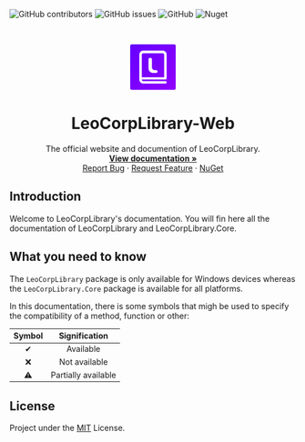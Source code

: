 ![GitHub contributors](https://img.shields.io/github/contributors/Leo-Corporation/LeoCorpLibrary-Web)
![GitHub issues](https://img.shields.io/github/issues/Leo-Corporation/LeoCorpLibrary-Web) 
![GitHub](https://img.shields.io/github/license/Leo-Corporation/LeoCorpLibrary-Web)
![Nuget](https://img.shields.io/nuget/dt/LeoCorpLibrary)

<br />
<p align="center">
  <a href="https://github.com/Leo-Corporation/LeoCorpLibrary-Web">
    <img src="docs/logo.png" alt="Logo" width="80" height="80">
  </a>

  <h1 align="center">LeoCorpLibrary-Web</h1>

  <p align="center">
    The official website and documention of LeoCorpLibrary.
    <br />
    <a href="https://github.com/Leo-Corporation/LeoCorpLibrary/wiki"><strong>View documentation »</strong></a>
    <br />
    <a href="https://github.com/Leo-Corporation/LeoCorpLibrary/issues/new?assignees=&labels=bug&template=bug-report.yml&title=%5BBug%5D+">Report Bug</a>
    ·
    <a href="https://github.com/Leo-Corporation/LeoCorpLibrary/issues/new?assignees=&labels=enhancement&template=feature-request.yml&title=%5BEnhancement%5D+">Request Feature</a>
    ·
    <a href="https://www.nuget.org/packages/LeoCorpLibrary/">NuGet</a>

  </p>
</p>

## Introduction
Welcome to LeoCorpLibrary's documentation. You will fin here all the documentation of LeoCorpLibrary and LeoCorpLibrary.Core.

## What you need to know
The `LeoCorpLibrary`  package is only available for Windows devices whereas the `LeoCorpLibrary.Core` package is available for all platforms.

In this documentation, there is some symbols that migh be used to specify the compatibility of a method, function or other:

| Symbol | Signification |
| :----: | :-----------: |
| ✔ | Available |
| ❌ | Not available |
| ⚠ | Partially available |

## License
Project under the [MIT](https://github.com/Leo-Corporation/LeoCorpLibrary-Web/blob/main/LICENSE) License.